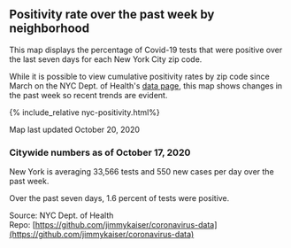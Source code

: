
## Positivity rate over the past week by neighborhood

This map displays the percentage of Covid-19 tests that were positive over the last seven days for each New York City zip code. 

While it is possible to view cumulative positivity rates by zip code since March on the NYC Dept. of Health's [data page](https://www1.nyc.gov/site/doh/covid/covid-19-data.page), this map shows changes in the past week so recent trends are evident. 

{% include_relative nyc-positivity.html%}

Map last updated October 20, 2020

### Citywide numbers as of October 17, 2020

New York is averaging 33,566 tests and 550 new cases per day over the past week. 

Over the past seven days, 1.6 percent of tests were positive. 

Source: NYC Dept. of Health  
Repo: [https://github.com/jimmykaiser/coronavirus-data](https://github.com/jimmykaiser/coronavirus-data)
